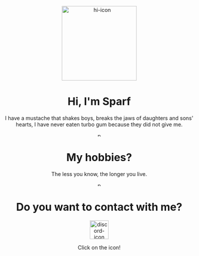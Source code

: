 <p align="center">
   
   <img src="https://i.imgur.com/tOuZa5V.png" alt="hi-icon" style="height:200px;" align="center">
   
   
   
   <h1 align="center">Hi, I'm Sparf</h1>
   
   
   <p align="center">
      I have a mustache that shakes boys, breaks the jaws of daughters and sons' hearts, I have never eaten turbo gum because they did not give me.
   </p>
   
   <p align="center"> <img src="https://i.imgur.com/Ebl4zBK.png" alt="pasek" style="height:10px;" align="center">
   
   <h1 align="center">My hobbies?</h1>
   <p align="center">
      The less you know, the longer you live.
   </p>
   
   <p align="center"> <img src="https://i.imgur.com/Ebl4zBK.png" alt="pasek" style="height:10px;" align="center">
   
   <h1 align="center">Do you want to contact with me?</h1>
   <p align="center">
   
   <a href="https://discord.com/users/951186023507963945" target="_blank">
   <img src="https://i.imgur.com/LiYYR0I.png" alt="discord-icon" style="height:50px">
   </a>

   </p>
   
</p>
<p align="center">
   Click on the icon!
</p>
